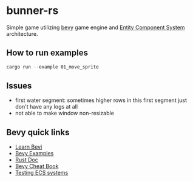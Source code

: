 # bunner-rs

Simple game utilizing [bevy](https://bevyengine.org/) game engine and [Entity Component System](https://en.wikipedia.org/wiki/Entity_component_system) architecture.

## How to run examples
```rust
cargo run --example 01_move_sprite 
```

## Issues

* first water segment: sometimes higher rows in this first segment just don't have any logs at all
* not able to make window non-resizable

## Bevy quick links
* [Learn Bevi](https://bevyengine.org/learn/)
* [Bevy Examples](https://github.com/bevyengine/bevy/tree/latest/examples#examples)
* [Rust Doc](https://docs.rs/bevy/latest/bevy/)
* [Bevy Cheat Book](https://bevy-cheatbook.github.io/)
* [Testing ECS systems](https://github.com/bevyengine/bevy/blob/latest/tests/how_to_test_systems.rs)
